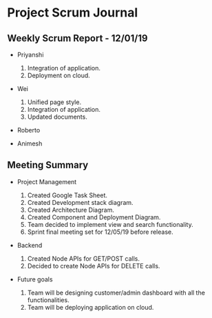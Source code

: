 # Project Scrum Journal
## Weekly Scrum Report - 12/01/19

* Priyanshi
  1. Integration of application.
  2. Deployment on cloud.
  
* Wei
  1. Unified page style.
  2. Integration of application.
  3. Updated documents.
* Roberto


* Animesh

## Meeting Summary

* Project Management
  1. Created Google Task Sheet.
  2. Created Development stack diagram.
  3. Created Architecture Diagram.
  4. Created Component and Deployment Diagram.
  5. Team decided to implement view and search functionality.
  6. Sprint final meeting set for 12/05/19 before release.
* Backend
  1. Created Node APIs for GET/POST calls.
  2. Decided to create Node APIs for DELETE calls.
  
* Future goals
  1. Team will be designing customer/admin dashboard with all the functionalities.
  2. Team will be deploying application on cloud.

